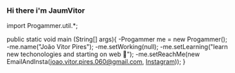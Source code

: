 ### Hi there i'm **JaumVitor** 

import Progammer.util.*; 

public static void main (String[] args){
  -Progammer me = new Progammer(); 
  -me.name("João Vitor Pires");
  -me.setWorking(null);
  -me.setLearning("learn new techonologies and starting on web 🌱");
  -me.setReachMe(new EmailAndInsta(joao.vitor.pires.060@gmail.com, [Instagram](https://www.instagram.com/jaum.vitor_kng/)));
}
